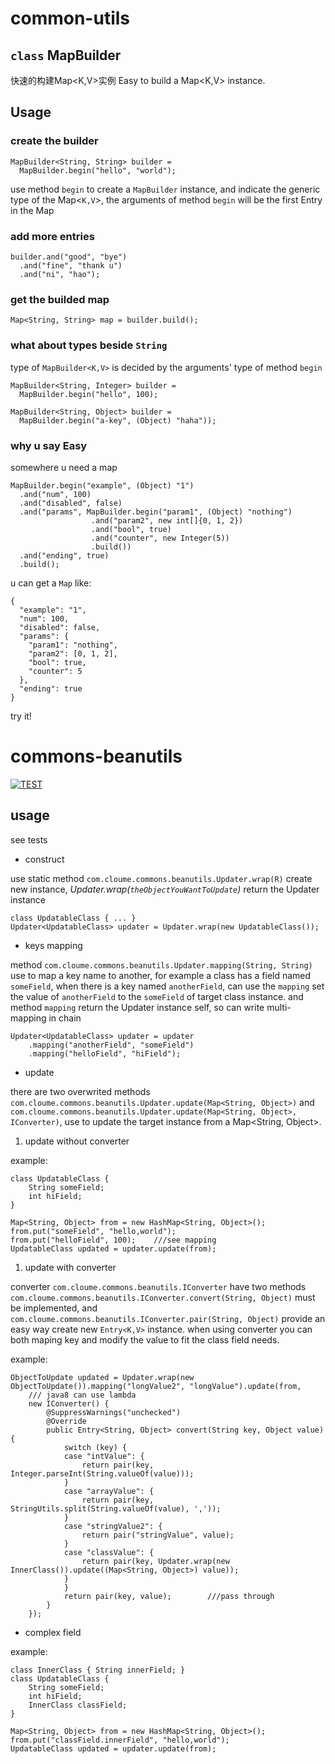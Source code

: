 # common-utils

## ```class``` MapBuilder
快速的构建Map<K,V>实例
Easy to build a Map<K,V> instance.

## Usage

### create the builder
```
MapBuilder<String, String> builder = 
  MapBuilder.begin("hello", "world");
```
use method ```begin``` to create a ```MapBuilder``` instance, and indicate the generic type of the Map<```K,V```>, the arguments of method ```begin``` will be the first Entry in the Map

### add more entries

```
builder.and("good", "bye")
  .and("fine", "thank u")
  .and("ni", "hao");
```

### get the builded map

```
Map<String, String> map = builder.build();
```

### what about types beside ```String```
type of ```MapBuilder<K,V>``` is decided by the arguments' type of method ```begin```

```
MapBuilder<String, Integer> builder = 
  MapBuilder.begin("hello", 100);

MapBuilder<String, Object> builder = 
  MapBuilder.begin("a-key", (Object) "haha"));
```

### why u say **Easy**

somewhere u need a map
```
MapBuilder.begin("example", (Object) "1")
  .and("num", 100)
  .and("disabled", false)
  .and("params", MapBuilder.begin("param1", (Object) "nothing")
                  .and("param2", new int[]{0, 1, 2})
                  .and("bool", true)
                  .and("counter", new Integer(5))
                  .build())
  .and("ending", true)
  .build();
```
u can get a ```Map``` like:
```
{
  "example": "1",
  "num": 100,
  "disabled": false,
  "params": {
    "param1": "nothing",
    "param2": [0, 1, 2],
    "bool": true,
    "counter": 5
  },
  "ending": true
}
``` 

try it!

# commons-beanutils

[![TEST](https://img.shields.io/travis/HQIT/commons-beanutils.svg "travis-ci")](http://travis-ci.org/HQIT/commons-beanutils)

## usage
see tests

* construct

use static method ```com.cloume.commons.beanutils.Updater.wrap(R)``` create new instance, *Updater.wrap(```theObjectYouWantToUpdate```)* return the Updater<T> instance

```
class UpdatableClass { ... }
Updater<UpdatableClass> updater = Updater.wrap(new UpdatableClass());
```

* keys mapping

method ```com.cloume.commons.beanutils.Updater.mapping(String, String)``` use to map a key name to another, for example a class has a field named ```someField```, when there is a key named ```anotherField```, can use the ```mapping``` set the value of ```anotherField``` to the ```someField``` of target class instance. and method ```mapping``` return the Updater<T> instance self, so can write multi-mapping in chain

```
Updater<UpdatableClass> updater = updater
	.mapping("anotherField", "someField")
	.mapping("helloField", "hiField"); 
```

* update

there are two overwrited methods ```com.cloume.commons.beanutils.Updater.update(Map<String, Object>)``` and ```com.cloume.commons.beanutils.Updater.update(Map<String, Object>, IConverter)```, use to update the target instance from a Map<String, Object>.

1. update without converter

example:
```
class UpdatableClass {
	String someField;
	int hiField;
}

Map<String, Object> from = new HashMap<String, Object>();
from.put("someField", "hello,world");
from.put("helloField", 100);	///see mapping
UpdatableClass updated = updater.update(from);
```

1. update with converter

converter ```com.cloume.commons.beanutils.IConverter``` have two methods ```com.cloume.commons.beanutils.IConverter.convert(String, Object)``` must be implemented, and ```com.cloume.commons.beanutils.IConverter.pair(String, Object)``` provide an easy way create new ```Entry<K,V>``` instance. 
when using converter you can both maping key and modify the value to fit the class field needs.

example:
```
ObjectToUpdate updated = Updater.wrap(new ObjectToUpdate()).mapping("longValue2", "longValue").update(from,
	/// java8 can use lambda
	new IConverter() {
		@SuppressWarnings("unchecked")
		@Override
		public Entry<String, Object> convert(String key, Object value) {
			switch (key) {
			case "intValue": {
				return pair(key, Integer.parseInt(String.valueOf(value)));
			}
			case "arrayValue": {
				return pair(key, StringUtils.split(String.valueOf(value), ','));
			}
			case "stringValue2": {
				return pair("stringValue", value);
			}
			case "classValue": {
				return pair(key, Updater.wrap(new InnerClass()).update((Map<String, Object>) value));
			}
			}
			return pair(key, value);		///pass through
		}
	});
```

* complex field

example:
```
class InnerClass { String innerField; }
class UpdatableClass {
	String someField;
	int hiField;
	InnerClass classField;
}

Map<String, Object> from = new HashMap<String, Object>();
from.put("classField.innerField", "hello,world");
UpdatableClass updated = updater.update(from);
```